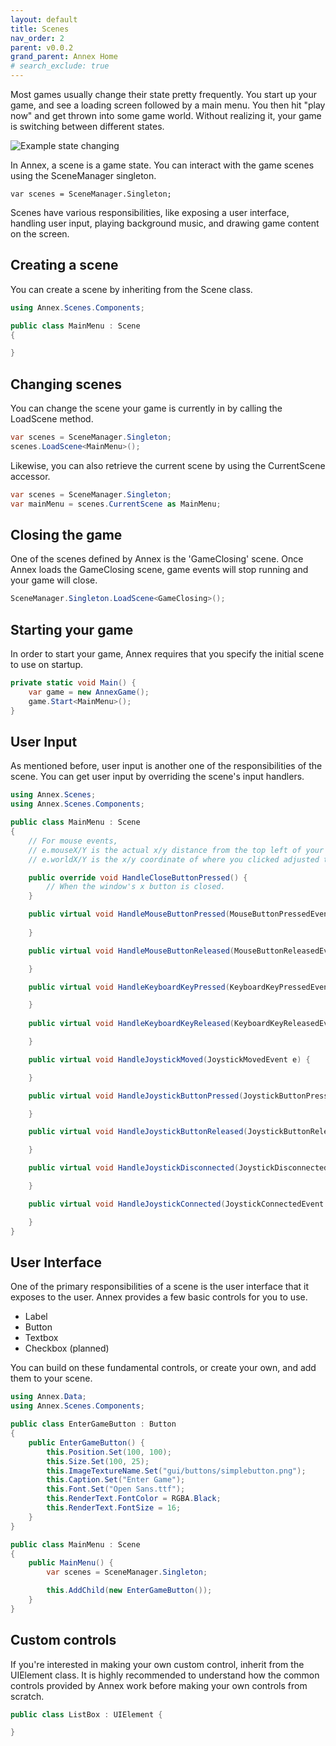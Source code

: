 ```yaml
---
layout: default
title: Scenes
nav_order: 2
parent: v0.0.2
grand_parent: Annex Home
# search_exclude: true
---
```


Most games usually change their state pretty frequently. You start up your game, and see a loading screen followed by a main menu. You then hit "play now" and get thrown into some game world. Without realizing it, your game is switching between different states.

![Example state changing](https://i.imgur.com/aCfsysf.png)

In Annex, a scene is a game state. You can interact with the game scenes using the SceneManager singleton.

```CSharp
var scenes = SceneManager.Singleton;
```

Scenes have various responsibilities, like exposing a user interface, handling user input, playing background music, and drawing game content on the screen.

## Creating a scene
You can create a scene by inheriting from the Scene class.
```cs
using Annex.Scenes.Components;

public class MainMenu : Scene 
{

}
```

## Changing scenes
You can change the scene your game is currently in by calling the LoadScene method.
```cs
var scenes = SceneManager.Singleton;
scenes.LoadScene<MainMenu>();
```

Likewise, you can also retrieve the current scene by using the CurrentScene accessor.
```cs
var scenes = SceneManager.Singleton;
var mainMenu = scenes.CurrentScene as MainMenu;
```

## Closing the game
One of the scenes defined by Annex is the 'GameClosing' scene. Once Annex loads the GameClosing scene, game events will stop running and your game will close.

```cs
SceneManager.Singleton.LoadScene<GameClosing>();
```

## Starting your game
In order to start your game, Annex requires that you specify the initial scene to use on startup.

```cs
private static void Main() {
    var game = new AnnexGame();
    game.Start<MainMenu>();
}
```

## User Input
As mentioned before, user input is another one of the responsibilities of the scene. You can get user input by overriding the scene's input handlers.
```cs
using Annex.Scenes;
using Annex.Scenes.Components;

public class MainMenu : Scene
{
    // For mouse events,
    // e.mouseX/Y is the actual x/y distance from the top left of your window.
    // e.worldX/Y is the x/y coordinate of where you clicked adjusted to where your game-camera is positioned.

    public override void HandleCloseButtonPressed() {
        // When the window's x button is closed.
    }

    public virtual void HandleMouseButtonPressed(MouseButtonPressedEvent e) {
    
    }

    public virtual void HandleMouseButtonReleased(MouseButtonReleasedEvent e) {

    }

    public virtual void HandleKeyboardKeyPressed(KeyboardKeyPressedEvent e) {

    }
        
    public virtual void HandleKeyboardKeyReleased(KeyboardKeyReleasedEvent e) {

    }

    public virtual void HandleJoystickMoved(JoystickMovedEvent e) {

    }

    public virtual void HandleJoystickButtonPressed(JoystickButtonPressedEvent e) {

    }

    public virtual void HandleJoystickButtonReleased(JoystickButtonReleasedEvent e) {

    }

    public virtual void HandleJoystickDisconnected(JoystickDisconnectedEvent e) {

    }

    public virtual void HandleJoystickConnected(JoystickConnectedEvent e) {

    }
}

```

## User Interface
One of the primary responsibilities of a scene is the user interface that it exposes to the user. Annex provides a few basic controls for you to use.

- Label
- Button
- Textbox
- Checkbox (planned)

You can build on these fundamental controls, or create your own, and add them to your scene.

```cs
using Annex.Data;
using Annex.Scenes.Components;

public class EnterGameButton : Button
{
    public EnterGameButton() {
        this.Position.Set(100, 100);
        this.Size.Set(100, 25);
        this.ImageTextureName.Set("gui/buttons/simplebutton.png");
        this.Caption.Set("Enter Game");
        this.Font.Set("Open Sans.ttf");
        this.RenderText.FontColor = RGBA.Black;
        this.RenderText.FontSize = 16;
    }
}

public class MainMenu : Scene
{
    public MainMenu() {
        var scenes = SceneManager.Singleton;

        this.AddChild(new EnterGameButton());
    }
}
```

## Custom controls
If you're interested in making your own custom control, inherit from the UIElement class. It is highly recommended to understand how the common controls provided by Annex work before making your own controls from scratch.
```cs
public class ListBox : UIElement {

}
```